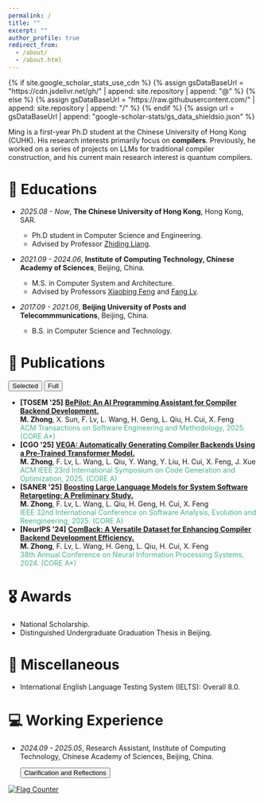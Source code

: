 ```yaml
---
permalink: /
title: ""
excerpt: ""
author_profile: true
redirect_from: 
  - /about/
  - /about.html
---
```


<link rel="stylesheet" href="{{ '/assets/css/pubs.css' | relative_url }}">
<script defer src="{{ '/assets/js/pubs-toggle.js' | relative_url }}"></script>
{% if site.google_scholar_stats_use_cdn %}
{% assign gsDataBaseUrl = "https://cdn.jsdelivr.net/gh/" | append: site.repository | append: "@" %}
{% else %}
{% assign gsDataBaseUrl = "https://raw.githubusercontent.com/" | append: site.repository | append: "/" %}
{% endif %}
{% assign url = gsDataBaseUrl | append: "google-scholar-stats/gs_data_shieldsio.json" %}

<span class='anchor' id='about-me'></span>

Ming is a first-year Ph.D student at the Chinese University of Hong Kong (CUHK). His research interests primarily focus on **compilers**. Previously, he worked on a series of projects on LLMs for traditional compiler construction, and his current main research interest is quantum compilers.
<!-- His detailed resume can be found <a id="cv-link" href="files/resume_Ming.pdf" target="_blank"><b>here</b></a>. -->


# 📖 Educations
- *2025.08 - Now*, **The Chinese University of Hong Kong**, Hong Kong, SAR.
  - Ph.D student in Computer Science and Engineering.
  - Advised by Professor [Zhiding Liang](https://www.innovationadvancedlab.com).


- *2021.09 - 2024.06*, **Institute of Computing Technology, Chinese Academy of Sciences**, Beijing, China.
  - M.S. in Computer System and Architecture.
  - Advised by Professors [Xiaobing Feng](https://people.ucas.ac.cn/~fengxiaobing) and [Fang Lv](https://lvfang1109.github.io/).


- *2017.09 - 2021.06*, **Beijing University of Posts and Telecommmunications**, Beijing, China.
  - B.S. in Computer Science and Technology.

# 📝 Publications 

  <div id="pubs-toggle" style="margin:12px 0;">
    <button id="btn-selected" class="pubtab" aria-pressed="true">Selected</button>
    <button id="btn-full" class="pubtab" aria-pressed="false">Full</button>
  </div>


  <div id="selected-pubs">
    <ul>
      <li>
        <b>[TOSEM &#39;25]</b> <a href="https://dl.acm.org/doi/10.1145/3764585"><b>BePilot: An AI Programming Assistant for Compiler Backend Development.</b></a><br>
        <span><b>M. Zhong</b>, X. Sun, F. Lv, L. Wang, H. Geng, L. Qiu, H. Cui, X. Feng</span><br>
        <span style="color:#44b389">ACM Transactions on Software Engineering and Methodology, 2025. (CORE A*)</span>
      </li>
      <li>
        <b>[CGO &#39;25]</b> <a href="https://dl.acm.org/doi/10.1145/3696443.3708931"><b>VEGA: Automatically Generating Compiler Backends Using a Pre-Trained Transformer Model.</b></a><br>
        <span><b>M. Zhong</b>, F. Lv, L. Wang, L. Qiu, Y. Wang, Y. Liu, H. Cui, X. Feng, J. Xue</span><br>
        <span style="color:#44b389">ACM IEEE 23rd International Symposium on Code Generation and Optimization, 2025. (CORE A)</span>
      </li>
      <li>
        <b>[SANER &#39;25]</b> <a href="https://ieeexplore.ieee.org/abstract/document/10992492"><b>Boosting Large Language Models for System Software Retargeting: A Preliminary Study.</b></a><br>
        <span><b>M. Zhong</b>, F. Lv, L. Wang, L. Qiu, H. Geng, H. Cui, X. Feng</span><br>
        <span style="color:#44b389">IEEE 32nd International Conference on Software Analysis, Evolution and Reengineering, 2025. (CORE A)</span>
      </li>
      <li>
        <b>[NeurIPS &#39;24]</b> <a href="https://neurips.cc/virtual/2024/poster/97455"><b>ComBack: A Versatile Dataset for Enhancing Compiler Backend Development Efficiency.</b></a><br>
        <span><b>M. Zhong</b>, F. Lv, L. Wang, H. Geng, L. Qiu, H. Cui, X. Feng</span><br>
        <span style="color:#44b389">38th Annual Conference on Neural Information Processing Systems, 2024. (CORE A*)</span>
      </li>
    </ul>
  </div>

  <div id="full-pubs" style="display:none;">
    <ul>
      <li>
        <b>[TOSEM &#39;25]</b> <a href="https://dl.acm.org/doi/10.1145/3764585"><b>BePilot: An AI Programming Assistant for Compiler Backend Development.</b></a><br>
        <span><b>M. Zhong</b>, X. Sun, F. Lv, L. Wang, H. Geng, L. Qiu, H. Cui, X. Feng</span><br>
        <span style="color:#44b389">ACM Transactions on Software Engineering and Methodology, 2025. (CORE A*)</span>
      </li>
      <li>
        <b>[CGO &#39;25]</b> <a href="https://dl.acm.org/doi/10.1145/3696443.3708931"><b>VEGA: Automatically Generating Compiler Backends Using a Pre-Trained Transformer Model.</b></a><br>
        <span><b>M. Zhong</b>, F. Lv, L. Wang, L. Qiu, Y. Wang, Y. Liu, H. Cui, X. Feng, J. Xue</span><br>
        <span style="color:#44b389">ACM IEEE 23rd International Symposium on Code Generation and Optimization, 2025. (CORE A)</span>
      </li>
      <li>
        <b>[SANER &#39;25]</b> <a href="https://ieeexplore.ieee.org/abstract/document/10992492"><b>Boosting Large Language Models for System Software Retargeting: A Preliminary Study.</b></a><br>
        <span><b>M. Zhong</b>, F. Lv, L. Wang, L. Qiu, H. Geng, H. Cui, X. Feng</span><br>
        <span style="color:#44b389">IEEE 32nd International Conference on Software Analysis, Evolution and Reengineering, 2025. (CORE A)</span>
      </li>

    <li>
        <b>[NeurIPS &#39;25]</b> <a href="https://neurips.cc/virtual/2025/poster/121626"><b>IR-OptSet: An Optimization-Sensitive Dataset for Advancing LLM-Based IR Optimizer.</b></a><br>
        <span>Z. Yang, L. Qiu, F. Lv, <b>M. Zhong</b>,  Z. Chai, H. Zhou, H. Cui, X. Feng</span><br>
        <span style="color:#44b389">39th Annual Conference on Neural Information Processing Systems, 2025. (CORE A*)</span>
      </li>

      <li>
        <b>[ICONIP &#39;25]</b> <a href="xxxxx"><b>RELOPT: A Retriever-Augmented Framework for Optimizing Code with Long-range Dependencies.</b></a><br>
        <span>L. Qiu, F. Lv, <b>M. Zhong</b>,  L. Wang, X. Feng</span><br>
        <span style="color:#44b389">32nd International Conference on Neural Information Processing, 2025. (CORE B)</span>
      </li>

      <li>
        <b>[APSEC &#39;25]</b> <a href="https://conf.researchr.org/details/apsec-2025/apsec-2025-early-research-achievements--era-/8/Towards-Function-Level-Correctness-Assessment-of-System-Software-with-LLMs-A-Case-St"><b>Towards Function-Level Correctness Assessment of System Software with LLMs: A Case Study.</b></a><br>
        <span><b>M. Zhong</b>, X. Sun</span><br>
        <span style="color:#44b389">32nd Asia-Pacific Software Engineering Conference, 2025. (CORE C)</span>
      </li>

    <li>
        <b>[ICOECAI &#39;25]</b> <a href="xxxxx"><b>Automating Target Descriptions Processing for Efficient Compiler Backend Development.</b></a><br>
        <span>X. Sun, <b>M. Zhong</b>, L. Wang, F. Lv, X. He</span><br>
        <span style="color:#44b389">International Conference on Electrical, Control and Artificial Intelligence, 2025.</span>
      </li>
      <li>
        <b>[NeurIPS &#39;24]</b> <a href="https://neurips.cc/virtual/2024/poster/97455"><b>ComBack: A Versatile Dataset for Enhancing Compiler Backend Development Efficiency.</b></a><br>
        <span><b>M. Zhong</b>, F. Lv, L. Wang, H. Geng, L. Qiu, H. Cui, X. Feng</span><br>
        <span style="color:#44b389">38th Annual Conference on Neural Information Processing Systems, 2024. (CORE A*)</span>
      </li>

      <li>
        <b>[ISSRE &#39;23]</b> <a href="https://ieeexplore.ieee.org/document/10301269"><b>OPTango: Multi-central Representation Learning against Innumerable Compiler Optimization for Binary Diffing.</b></a><br>
        <span>H. Geng, <b>M. Zhong</b>, P. Zhang, F. Lv, X. Feng</span><br>
        <span style="color:#44b389">IEEE 34rd International Symposium on Software Reliability Engineering, 2023. (CORE A)</span>
      </li>

      <li>
        <b>[JCST &#39;23]</b> <a href="https://dl.acm.org/doi/abs/10.1007/s11390-022-1919-x"><b>Automatic Target Description File Generation.</b></a><br>
        <span>H. Geng, F. Lv, <b>M. Zhong</b>, H. Cui, J. Xue, X. Feng</span><br>
        <span style="color:#44b389">Journal of Computer Science and Technology, 2023. (CORE B)</span>
      </li>
    </ul>
  </div>






# 🎖 Awards
- National Scholarship. 
- Distinguished Undergraduate Graduation Thesis in Beijing.

# 🌟 Miscellaneous
- International English Language Testing System (IELTS): Overall 8.0.



# 💻 Working Experience
- *2024.09 - 2025.05*, Research Assistant, Institute of Computing Technology, Chinese Academy of Sciences, Beijing, China.

  <div style="margin:12px 0;">
    <button id="btn-we-notes" class="pubtab" aria-pressed="false">Clarification and Reflections</button>
  </div>

  <div id="we-notes" style="display:none;">
    <ul style="margin: 0 0 0 1.25rem;">
      <li><b>Clarification</b>. I was supposed to begin my Ph.D. studies at The University of New South Wales (UNSW) in Fall 2024. However, due to the <a href="https://en.wikipedia.org/wiki/Proclamation_10043">High-Risk University List</a>, I did not receive a student visa in time and was unable to enroll. Consequently, I continued as a research assistant at Institute of Computing Technology (ICT), until I decided to pursue my Ph.D. degree in Hong Kong.
      <br><b>I am deeply grateful to Professors Xiaobing Feng and Fang Lv at ICT for their support during this anxious gap period, and I sincerely regret not being able to pursue my studies at UNSW.</b></li>
      <li><b>Some Reflections</b>. People often say that a speck of dust in the era, when it falls on an individual, becomes a mountain. But I believe that <i>sometimes a small but firm conviction can carry one a very long way, even across that mountain</i>. So, please accept what can not be changed and strive to change what can be changed. Even these bleak and trying days will eventually become a valuable asset in one's life.</li>
    </ul>
  </div>

<a href="http://s01.flagcounter.com/more/MshA"><img src="https://s01.flagcounter.com/count2/MshA/bg_FFFFFF/txt_000000/border_CCCCCC/columns_2/maxflags_16/viewers_0/labels_0/pageviews_0/flags_0/percent_0/" alt="Flag Counter" border="0"></a>